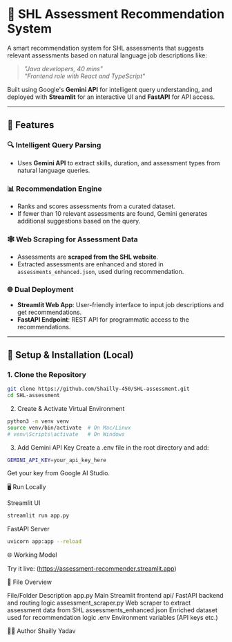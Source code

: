 # 🧠 SHL Assessment Recommendation System

A smart recommendation system for SHL assessments that suggests relevant assessments based on natural language job descriptions like:

> _"Java developers, 40 mins"_  
> _"Frontend role with React and TypeScript"_  

Built using Google's **Gemini API** for intelligent query understanding, and deployed with **Streamlit** for an interactive UI and **FastAPI** for API access.

---

## 🚀 Features

### 🔍 Intelligent Query Parsing
- Uses **Gemini API** to extract skills, duration, and assessment types from natural language queries.

### 📊 Recommendation Engine
- Ranks and scores assessments from a curated dataset.
- If fewer than 10 relevant assessments are found, Gemini generates additional suggestions based on the query.

### 🕸️ Web Scraping for Assessment Data
- Assessments are **scraped from the SHL website**.
- Extracted assessments are enhanced and stored in `assessments_enhanced.json`, used during recommendation.

### 🌐 Dual Deployment
- **Streamlit Web App**: User-friendly interface to input job descriptions and get recommendations.
- **FastAPI Endpoint**: REST API for programmatic access to the recommendations.

---

## 🔧 Setup & Installation (Local)

### 1. Clone the Repository
```bash
git clone https://github.com/Shailly-450/SHL-assessment.git
cd SHL-assessment
```
2. Create & Activate Virtual Environment
```bash
python3 -m venv venv
source venv/bin/activate  # On Mac/Linux
# venv\Scripts\activate   # On Windows
```
3. Add Gemini API Key
Create a .env file in the root directory and add:
```bash
GEMINI_API_KEY=your_api_key_here
```
Get your key from Google AI Studio.

🖥️ Run Locally

Streamlit UI
```bash
streamlit run app.py
```
FastAPI Server
```bash
uvicorn app:app --reload
```
🌐 Working Model

Try it live:
(https://assessment-recommender.streamlit.app)

📁 File Overview

File/Folder	Description
app.py	Main Streamlit frontend
api/	FastAPI backend and routing logic
assessment_scraper.py	Web scraper to extract assessment data from SHL
assessments_enhanced.json	Enriched dataset used for recommendation logic
.env	Environment variables (API keys etc.)

👩‍💻 Author
Shailly Yadav

